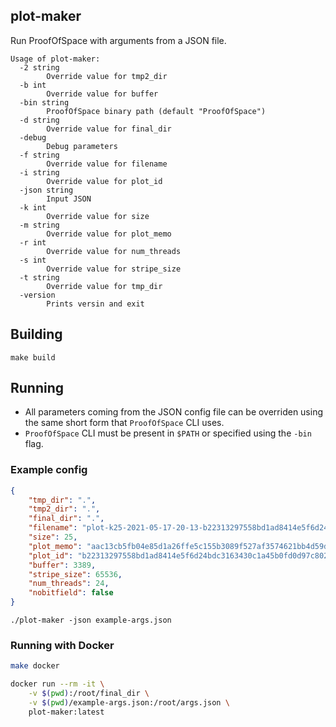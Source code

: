 ## plot-maker

Run ProofOfSpace with arguments from a JSON file.

```
Usage of plot-maker:
  -2 string
        Override value for tmp2_dir
  -b int
        Override value for buffer
  -bin string
        ProofOfSpace binary path (default "ProofOfSpace")
  -d string
        Override value for final_dir
  -debug
        Debug parameters
  -f string
        Override value for filename
  -i string
        Override value for plot_id
  -json string
        Input JSON
  -k int
        Override value for size
  -m string
        Override value for plot_memo
  -r int
        Override value for num_threads
  -s int
        Override value for stripe_size
  -t string
        Override value for tmp_dir
  -version
        Prints versin and exit
```

## Building

```
make build
```

## Running

- All parameters coming from the JSON config file can be overriden using the same short form that `ProofOfSpace` CLI uses.
- `ProofOfSpace` CLI must be present in `$PATH` or specified using the `-bin` flag.

### Example config
```json
{
    "tmp_dir": ".",
    "tmp2_dir": ".",
    "final_dir": ".",
    "filename": "plot-k25-2021-05-17-20-13-b22313297558bd1ad8414e5f6d24bdc3163430c1a45b0fd0d97c802c10241513.plot",
    "size": 25,
    "plot_memo": "aac13cb5fb04e85d1a26ffe5c155b3089f527af3574621bb4d59d364fd628a0cc80edc042c9a8139e2b62c15398259ac89b692b9769337f370a483d72dc9529ac96d2162ae1ceb51d152063681a044fdd01168b91e4bf53dc6e7ba0f8bc34bdc1f5be03430256c843f6078c554bddf22b600a9dc96e264f3da0454b41ff1b70e",
    "plot_id": "b22313297558bd1ad8414e5f6d24bdc3163430c1a45b0fd0d97c802c10241513",
    "buffer": 3389,
    "stripe_size": 65536,
    "num_threads": 24,
    "nobitfield": false
}
```

```
./plot-maker -json example-args.json
```

### Running with Docker

```bash
make docker

docker run --rm -it \
    -v $(pwd):/root/final_dir \
    -v $(pwd)/example-args.json:/root/args.json \
    plot-maker:latest
```
